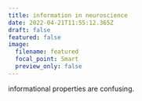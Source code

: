 ```yaml
---
title: information in neuroscience
date: 2022-04-21T11:55:12.365Z
draft: false
featured: false
image:
  filename: featured
  focal_point: Smart
  preview_only: false
---
```

informational properties are confusing.